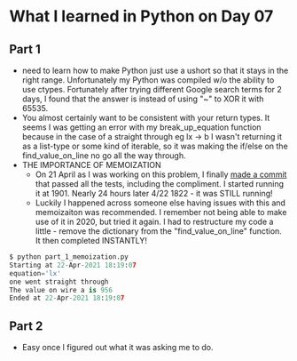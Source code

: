# What I learned in Python on Day 07

## Part 1
- need to learn how to make Python just use a ushort so that it stays in the right range. Unfortunately my Python was compiled w/o the ability to use ctypes. Fortunately after trying different Google search terms for 2 days, I found that the answer is instead of using "~" to XOR it with 65535.
- You almost certainly want to be consistent with your return types. It seems I was getting an error with my break_up_equation function because in the case of a straight through eg lx -> b I wasn't returning it as a list-type or some kind of iterable, so it was making the if/else on the find_value_on_line no go all the way through.
- THE IMPORTANCE OF MEMOIZATION
    - On 21 April as I was working on this problem, I finally [made a commit](https://github.com/djotaku/adventofcode/blob/375824bfe722085df8dc4b03c57c71e32b1855a6/2015/Day_07/Python/part_1.py) that passed all the tests, including the compliment. I started running it at 1901. Nearly 24 hours later 4/22 1822 - it was STILL running!
    - Luckily I happened across someone else having issues with this and memoizaiton was recommended. I remember not being able to make use of it in 2020, but tried it again. I had to restructure my code a little - remove the dictionary from the "find_value_on_line" function. It then completed INSTANTLY!
    
```python
$ python part_1_memoization.py                                                                                    
Starting at 22-Apr-2021 18:19:07
equation='lx'
one went straight through
The value on wire a is 956
Ended at 22-Apr-2021 18:19:07
```

## Part 2

- Easy once I figured out what it was asking me to do.